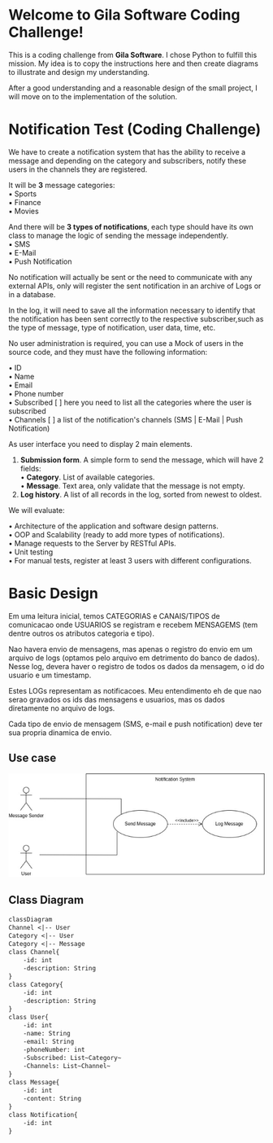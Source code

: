 # Welcome to Gila Software Coding Challenge!

This is a coding challenge from **Gila Software**. I chose Python to fulfill this mission. My idea is to copy the instructions here and then create diagrams to illustrate and design my understanding.

After a good understanding and a reasonable design of the small project, I will move on to the implementation of the solution.

# Notification Test (Coding Challenge)

We have to create a notification system that has the ability to receive a message and depending on
the category and subscribers, notify these users in the channels they are registered.

It will be **3** message categories:  
▪ Sports  
▪ Finance  
▪ Movies  

And there will be **3 types of notifications**, each type should have its own class to manage the logic of
sending the message independently.  
▪ SMS  
▪ E-Mail  
▪ Push Notification  

No notification will actually be sent or the need to communicate with any external APIs, only will
register the sent notification in an archive of Logs or in a database.

In the log, it will need to save all the information necessary to identify that the notification has been
sent correctly to the respective subscriber,such as the type of message, type of notification, user data,
time, etc.

No user administration is required, you can use a Mock of users in the source code, and they must
have the following information:  

• ID  
• Name  
• Email  
• Phone number  
• Subscribed [ ] here you need to list all the categories where the user is subscribed  
• Channels [ ] a list of the notification's channels (SMS | E-Mail | Push Notification)  

As user interface you need to display 2 main elements.

1. **Submission form**. A simple form to send the message, which will have 2 fields:  
   • **Category**. List of available categories.  
   • **Message**. Text area, only validate that the message is not empty.  
2. **Log history**. A list of all records in the log, sorted from newest to oldest.  

We will evaluate:  

• Architecture of the application and software design patterns.  
• OOP and Scalability (ready to add more types of notifications).  
• Manage requests to the Server by RESTful APIs.  
• Unit testing  
• For manual tests, register at least 3 users with different configurations.

# Basic Design

Em uma leitura inicial, temos CATEGORIAS e CANAIS/TIPOS de comunicacao onde USUARIOS se registram e recebem MENSAGEMS (tem dentre outros os atributos categoria e tipo).

Nao havera envio de mensagens, mas apenas o registro do envio em um arquivo de logs (optamos pelo arquivo em detrimento do banco de dados). Nesse log, devera haver o registro de todos os dados da mensagem, o id do usuario e um timestamp.

Estes LOGs representam as notificacoes. Meu entendimento eh de que nao serao gravados os ids das mensagens e usuarios, mas os dados diretamente no arquivo de logs.

Cada tipo de envio de mensagem (SMS, e-mail e push notification) deve ter sua propria dinamica de envio.

## Use case

![Notification System Use Case](assets/use_case.jpg)

## Class Diagram

```mermaid
classDiagram
Channel <|-- User
Category <|-- User
Category <|-- Message
class Channel{
	-id: int
	-description: String
}
class Category{
	-id: int
	-description: String
}
class User{
	-id: int
	-name: String
	-email: String
	-phoneNumber: int
	-Subscribed: List~Category~
	-Channels: List~Channel~
}
class Message{
	-id: int
	-content: String
}
class Notification{
	-id: int
}
```
